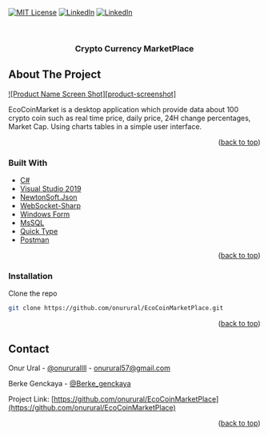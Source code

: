 <div id="top"></div>




<!-- PROJECT SHIELDS -->
<!--
*** I'm using markdown "reference style" links for readability.
*** Reference links are enclosed in brackets [ ] instead of parentheses ( ).
*** See the bottom of this document for the declaration of the reference variables
*** for contributors-url, forks-url, etc. This is an optional, concise syntax you may use.
*** https://www.markdownguide.org/basic-syntax/#reference-style-links
-->
<!-- [![Contributors][contributors-shield]][contributors-url] -->
[![MIT License][license-shield]][license-url]
[![LinkedIn][linkedin-shield]][linkedin-url]
[![LinkedIn][linkedin-shield]][linkedin-url2]




<!-- PROJECT LOGO -->
<br />
<div align="center">
<!--   <a href="https://github.com/othneildrew/Best-README-Template">
    <img src="images/logo.png" alt="Logo" width="80" height="80"> -->
  </a>

  <h3 align="center">Crypto Currency MarketPlace</h3>
</div>



<!-- TABLE OF CONTENTS -->
<!-- <details>
  <summary>Table of Contents</summary>
  <ol>
    <li>
      <a href="#about-the-project">About The Project</a>
      <ul>
        <li><a href="#built-with">Built With</a></li>
      </ul>
    </li>
    <li>
      <a href="#getting-started">Getting Started</a>
    </li>
    <li><a href="#contact">Contact</a></li>
<!--     <li><a href="#acknowledgments">Acknowledgments</a></li> -->
  </ol>
</details> 



<!-- ABOUT THE PROJECT -->
## About The Project

[![Product Name Screen Shot][product-screenshot]](https://example.com)

EcoCoinMarket is a desktop application which provide data about 100 crypto coin such as real time price, daily price, 24H change percentages, Market Cap. Using charts tables in a simple user interface. 

<p align="right">(<a href="#top">back to top</a>)</p>



### Built With


* [C#](https://docs.microsoft.com/tr-tr/dotnet/csharp/)
* [Visual Studio 2019](https://docs.microsoft.com/tr-tr/visualstudio/releases/2019/release-notes)
* [NewtonSoft.Json](https://www.nuget.org/packages/Newtonsoft.Json/)
* [WebSocket-Sharp](https://github.com/sta/websocket-sharp)
* [Windows Form](https://docs.microsoft.com/tr-tr/visualstudio/ide/step-1-create-a-windows-forms-application-project?view=vs-2022)
* [MsSQL](https://www.microsoft.com/tr-tr/sql-server/sql-server-2019)
* [Quick Type](https://quicktype.io)
* [Postman](https://www.postman.com)

<p align="right">(<a href="#top">back to top</a>)</p>



<!-- GETTING STARTED -->
<!-- ## Getting Started

This is an example of how you may give instructions on setting up your project locally.
To get a local copy up and running follow these simple example steps.

### Prerequisites

This is an example of how to list things you need to use the software and how to install them.
* npm
  ```sh
  npm install npm@latest -g ```-->

 ### Installation

  Clone the repo
   ```sh
   git clone https://github.com/onurural/EcoCoinMarketPlace.git
   ```

<p align="right">(<a href="#top">back to top</a>)</p>



<!-- USAGE EXAMPLES -->
<!-- ## Usage

Use this space to show useful examples of how a project can be used. Additional screenshots, code examples and demos work well in this space. You may also link to more resources.

_For more examples, please refer to the [Documentation](https://example.com)_

<p align="right">(<a href="#top">back to top</a>)</p> --> 



<!-- ROADMAP -->
<!-- ## Roadmap

- [x] Add Changelog
- [x] Add back to top links
- [ ] Add Additional Templates w/ Examples
- [ ] Add "components" document to easily copy & paste sections of the readme
- [ ] Multi-language Support
    - [ ] Chinese
    - [ ] Spanish

See the [open issues](https://github.com/othneildrew/Best-README-Template/issues) for a full list of proposed features (and known issues).

<p align="right">(<a href="#top">back to top</a>)</p> -->



<!-- CONTRIBUTING -->




<!-- LICENSE -->
<!-- ## License

Distributed under the MIT License. See `LICENSE.txt` for more information.

<p align="right">(<a href="#top">back to top</a>)</p> -->



<!-- CONTACT -->
## Contact

Onur Ural - [@onururallll](https://twitter.com/onururalll) - onurural57@gmail.com

Berke Genckaya - [@Berke_genckaya](https://twitter.com/Berke_genckaya) 

Project Link: [https://github.com/onurural/EcoCoinMarketPlace](https://github.com/onurural/EcoCoinMarketPlace)

<p align="right">(<a href="#top">back to top</a>)</p>





<!-- MARKDOWN LINKS & IMAGES -->
<!-- https://www.markdownguide.org/basic-syntax/#reference-style-links -->
[contributors-shield]: https://img.shields.io/github/contributors/othneildrew/Best-README-Template.svg?style=for-the-badge
[contributors-url]: https://github.com/onurural/EcoCoinMarketPlace/graphs/contributors
[forks-shield]: https://img.shields.io/github/forks/othneildrew/Best-README-Template.svg?style=for-the-badge
[forks-url]: https://github.com/othneildrew/Best-README-Template/network/members
[stars-shield]: https://img.shields.io/github/stars/othneildrew/Best-README-Template.svg?style=for-the-badge
[stars-url]: https://github.com/othneildrew/Best-README-Template/stargazers
[issues-shield]: https://img.shields.io/github/issues/othneildrew/Best-README-Template.svg?style=for-the-badge
[issues-url]: https://github.com/othneildrew/Best-README-Template/issues
[license-shield]: https://img.shields.io/github/license/othneildrew/Best-README-Template.svg?style=for-the-badge
[license-url]: https://github.com/othneildrew/Best-README-Template/blob/master/LICENSE.txt
[linkedin-shield]: https://img.shields.io/badge/-LinkedIn-black.svg?style=for-the-badge&logo=linkedin&colorB=555
[linkedin-url]: https://www.linkedin.com/in/onur-ural-528b3b1b0/
[linkedin-url2]: https://www.linkedin.com/in/berke-gençkaya-791423189/
<!-- [product-screenshot]: images/screenshot.png TODO -->

